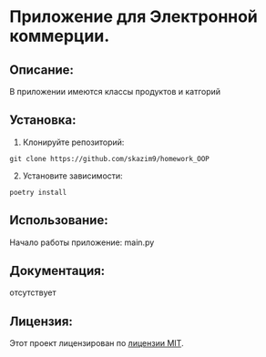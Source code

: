# Приложение для Электронной коммерции.

## Описание:

В приложении имеются классы продуктов и катгорий

## Установка:

1. Клонируйте репозиторий:
```
git clone https://github.com/skazim9/homework_OOP
```
2. Установите зависимости:
```
poetry install
```
## Использование:

Начало работы приложение: main.py

## Документация:

отсутствует

## Лицензия:

Этот проект лицензирован по [лицензии MIT](LICENSE).